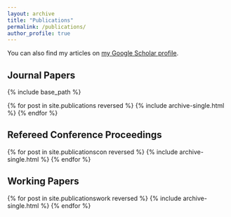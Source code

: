 ```yaml
---
layout: archive
title: "Publications"
permalink: /publications/
author_profile: true
---
```


You can also find my articles on <a href="https://scholar.google.com/citations?user=f9KXxU0AAAAJ">my Google Scholar profile</a>.
 
Journal Papers
------
{% include base_path %}

{% for post in site.publications reversed %}
  {% include archive-single.html %}
{% endfor %}


Refereed Conference Proceedings
------
{% for post in site.publicationscon reversed %}
  {% include archive-single.html %}
{% endfor %}

Working Papers
------
{% for post in site.publicationswork reversed %}
  {% include archive-single.html %}
{% endfor %}
